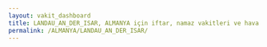 ```yaml
---
layout: vakit_dashboard
title: LANDAU_AN_DER_ISAR, ALMANYA için iftar, namaz vakitleri ve hava durumu - ilçe/eyalet seç
permalink: /ALMANYA/LANDAU_AN_DER_ISAR/
---
```


<script type="text/javascript">
  var GLOBAL_COUNTRY = 'ALMANYA';
  var GLOBAL_CITY = 'LANDAU_AN_DER_ISAR';
  var GLOBAL_STATE = '';
  var lat = 72;
  var lon = 21;
</script>
